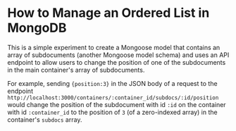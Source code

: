 # How to Manage an Ordered List in MongoDB

This is a simple experiment to create a Mongoose model that contains an array
of subdocuments (another Mongoose model schema) and uses an API endpoint to
allow users to change the position of one of the subdocuments in the main
container's array of subdocuments.

For example, sending `{position:3}` in the JSON body of a request to the endpoint
`http://localhost:3000/containers/:container_id/subdocs/:id/position`
would change the position of the subdocument with id `:id` on the container with
id `:container_id` to the position of `3` (of a zero-indexed array) in the
container's `subdocs` array.
